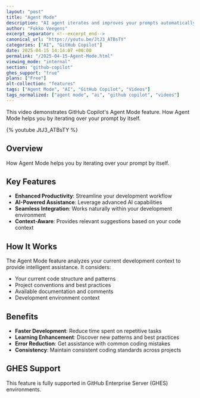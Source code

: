```yaml
---
layout: "post"
title: "Agent Mode"
description: "AI agent iterates and improves your prompts automatically"
author: "Fokko Veegens"
excerpt_separator: <!--excerpt_end-->
canonical_url: "https://youtu.be/JtJ3_ATBsTY"
categories: ["AI", "GitHub Copilot"]
date: 2025-04-15 14:14:07 +00:00
permalink: "/2025-04-15-Agent-Mode.html"
viewing_mode: "internal"
section: "github-copilot"
ghes_support: "true"
plans: ["Free"]
alt-collection: "features"
tags: ["Agent Mode", "AI", "GitHub Copilot", "Videos"]
tags_normalized: ["agent mode", "ai", "github copilot", "videos"]
---
```


This video demonstrates GitHub Copilot's Agent Mode feature. How Agent Mode helps you by iterating over your prompt by itself.<!--excerpt_end-->

{% youtube JtJ3_ATBsTY %}

## Overview

How Agent Mode helps you by iterating over your prompt by itself.

## Key Features

- **Enhanced Productivity**: Streamline your development workflow
- **AI-Powered Assistance**: Leverage advanced AI capabilities
- **Seamless Integration**: Works naturally within your development environment
- **Context-Aware**: Provides relevant suggestions based on your code context

## How It Works

The Agent Mode feature analyzes your current development context to provide intelligent assistance. It considers:

- Your current code structure and patterns
- Project conventions and best practices
- Available documentation and comments
- Development environment context

## Benefits

- **Faster Development**: Reduce time spent on repetitive tasks
- **Learning Enhancement**: Discover new patterns and best practices
- **Error Reduction**: Get assistance with common coding mistakes
- **Consistency**: Maintain consistent coding standards across projects

## GHES Support

This feature is fully supported in GitHub Enterprise Server (GHES) environments.
